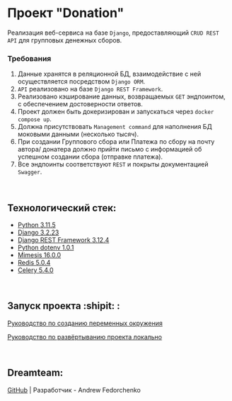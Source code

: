 # Проект "Donation"

Реализация веб-сервиса на базе `Django`, предоставляющий `CRUD REST API` для групповых денежных сборов.

### Требования

1. Данные хранятся в реляционной БД, взаимодействие с ней осуществляется посредством `Django ORM`.
2. `API` реализовано на базе `Django REST Framework`.
3. Реализовано кэширование данных, возвращаемых `GET` эндпоинтом, с обеспечением достоверности ответов.
4. Проект должен быть докеризирован и запускаться через `docker compose up`.
5. Должна присутствовать `Management command` для наполнения БД моковыми данными (несколько тысяч).
6. При создании Группового сбора или Платежа по сбору на почту автора/ донатера должно прийти письмо с информацией об успешном создании сбора (отправке платежа).
7. Все эндпоинты соответствуют `REST` и покрыты документацией `Swagger`.

<br>

## Технологический стек:
- [Python 3.11.5](https://docs.python.org/release/3.11.5/)
- [Django 3.2.23](https://docs.djangoproject.com/en/3.2.23/)
- [Django REST Framework 3.12.4](https://www.django-rest-framework.org/topics/documenting-your-api/)
- [Python dotenv 1.0.1](https://pypi.org/project/python-dotenv/)
- [Mimesis 16.0.0](https://pypi.org/project/mimesis/)
- [Redis 5.0.4](https://pypi.org/project/redis/)
- [Celery 5.4.0](https://pypi.org/project/celery/)

<br>

## Запуск проекта :shipit: :
[Руководство по созданию переменных окружения](./docker/envfiles/.env.example)

[Руководство по развёртыванию проекта локально](./SetUpLocal.md)

<br>

## Dreamteam:

[GitHub](https://github.com/Furturnax) | Разработчик - Andrew Fedorchenko 

